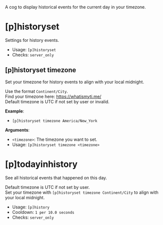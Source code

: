 A cog to display historical events for the current day in your timezone.

# [p]historyset
Settings for history events.<br/>
 - Usage: `[p]historyset`
 - Checks: `server_only`
## [p]historyset timezone
Set your timezone for history events to align with your local midnight.<br/>

Use the format `Continent/City`.<br/>
Find your timezone here: https://whatismyti.me/<br/>
Default timezone is UTC if not set by user or invalid.<br/>

**Example**:<br/>
- `[p]historyset timezone America/New_York`<br/>

**Arguments**:<br/>
- `<timezone>`: The timezone you want to set.<br/>
 - Usage: `[p]historyset timezone <timezone>`
# [p]todayinhistory
See all historical events that happened on this day.<br/>

Default timezone is UTC if not set by user.<br/>
Set your timezone with `[p]historyset timezone Continent/City` to align with your local midnight.<br/>
 - Usage: `[p]history`
 - Cooldown: `1 per 10.0 seconds`
 - Checks: `server_only`
